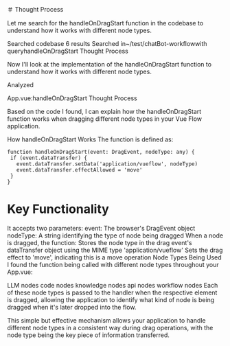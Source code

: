 ＃ Thought Process


Let me search for the handleOnDragStart function in the codebase to understand how it works with different node types.

Searched codebase
6 results
Searched in~/test/chatBot-workflowwith queryhandleOnDragStart
Thought Process

Now I'll look at the implementation of the handleOnDragStart function to understand how it works with different node types.

Analyzed

App.vue:handleOnDragStart
Thought Process




Based on the code I found, I can explain how the handleOnDragStart function works when dragging different node types in your Vue Flow application.

How handleOnDragStart Works
The function is defined as:

```
function handleOnDragStart(event: DragEvent, nodeType: any) {
 if (event.dataTransfer) {
   event.dataTransfer.setData('application/vueflow', nodeType)
   event.dataTransfer.effectAllowed = 'move'
 }
}
```

# Key Functionality
It accepts two parameters:
event: The browser's DragEvent object
nodeType: A string identifying the type of node being dragged
When a node is dragged, the function:
Stores the node type in the drag event's dataTransfer object using the MIME type 'application/vueflow'
Sets the drag effect to 'move', indicating this is a move operation
Node Types Being Used
I found the function being called with different node types throughout your App.vue:

LLM nodes
code nodes
knowledge nodes
api nodes
workflow nodes
Each of these node types is passed to the handler when the respective element is dragged, allowing the application to identify what kind of node is being dragged when it's later dropped into the flow.

This simple but effective mechanism allows your application to handle different node types in a consistent way during drag operations, with the node type being the key piece of information transferred.
